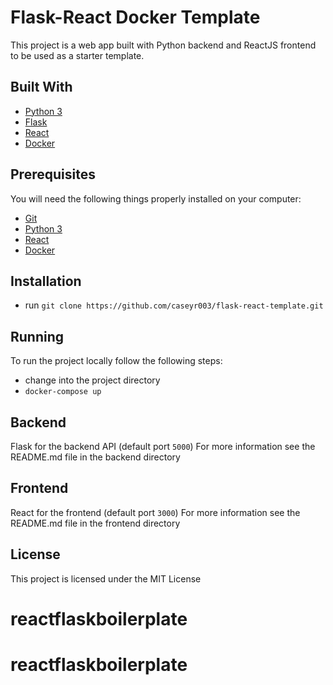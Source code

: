 # Flask-React Docker Template

This project is a web app built with Python backend and ReactJS frontend to be used as a starter template.

## Built With

* [Python 3](https://www.python.org/)
* [Flask](http://flask.pocoo.org/)
* [React](https://reactjs.org/)
* [Docker](https://www.docker.com/)

## Prerequisites

You will need the following things properly installed on your computer:

* [Git](http://git-scm.com/)
* [Python 3](https://www.python.org/)
* [React](https://reactjs.org/)
* [Docker](https://www.docker.com/)

## Installation

* run `git clone https://github.com/caseyr003/flask-react-template.git`

## Running

To run the project locally follow the following steps:

* change into the project directory
* `docker-compose up`

## Backend

Flask for the backend API (default port `5000`)
For more information see the README.md file in the backend directory

## Frontend

React for the frontend (default port `3000`)
For more information see the README.md file in the frontend directory

## License

This project is licensed under the MIT License
# reactflaskboilerplate
# reactflaskboilerplate
